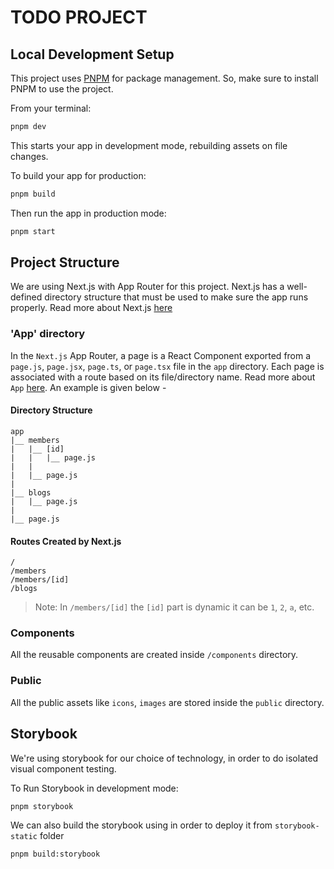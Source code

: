 # TODO PROJECT

## Local Development Setup

This project uses [PNPM]([https://yarnpkg.com/getting-started](https://pnpm.io/motivation)) for package management.
So, make sure to install PNPM to use the project.

From your terminal:

```sh
pnpm dev
```

This starts your app in development mode, rebuilding assets on file changes.

To build your app for production:

```sh
pnpm build
```

Then run the app in production mode:

```sh
pnpm start
```

## Project Structure

We are using Next.js with App Router for this project. Next.js has a well-defined directory structure that must be used to make sure the app runs properly. Read more about Next.js [here](https://nextjs.org/docs/app/getting-started)

### 'App' directory

In the `Next.js` App Router, a page is a React Component exported from a `page.js`, `page.jsx`, `page.ts`, or `page.tsx` file in the `app` directory. Each page is associated with a route based on its file/directory name. Read more about `App` [here](https://nextjs.org/docs/app). An example is given below -

#### Directory Structure

```
app
|__ members
|   |__ [id]
|   |   |__ page.js
|   |
|   |__ page.js
|
|__ blogs
|   |__ page.js
|
|__ page.js
```

#### Routes Created by Next.js

```
/
/members
/members/[id]
/blogs
```

> Note: In `/members/[id]` the `[id]` part is dynamic it can be `1`, `2`, `a`, etc.

### Components

All the reusable components are created inside `/components` directory.

### Public

All the public assets like `icons`, `images` are stored inside the `public` directory.

## Storybook
We're using storybook for our choice of technology, in order to do isolated visual component testing.

To Run Storybook in development mode:
```sh
pnpm storybook
```
We can also build the storybook using in order to deploy it from `storybook-static` folder
```sh
pnpm build:storybook
```